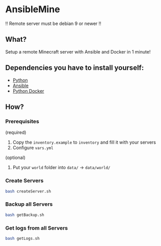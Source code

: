 # AnsibleMine

!! Remote server must be debian 9 or newer !!

## What?

Setup a remote Minecraft server with Ansible and Docker in 1 minute!

## Dependencies you have to install yourself:

* [Python](https://www.python.org/downloads/)
* [Ansible](https://docs.ansible.com/ansible/latest/installation_guide/intro_installation.html)
* [Python Docker](https://pypi.org/project/docker/)

## How?

### Prerequisites

(required)
1. Copy the `inventory.example` to `inventory` and fill it with your servers
1. Configure `vars.yml`

(optional)
1. Put your `world` folder into `data/` -> `data/world/`

### Create Servers

```bash
bash createServer.sh
```

### Backup all Servers

```bash
bash getBackup.sh
```

### Get logs from all Servers

```bash
bash getLogs.sh
```